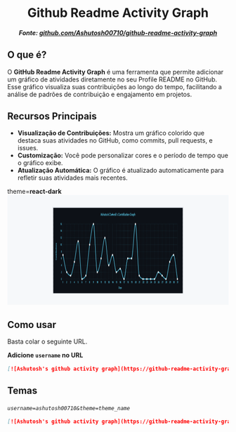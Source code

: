 <h1 align="center">Github Readme Activity Graph</h1>

<h5 align="center">Fonte: <a href="https://github.com/Ashutosh00710/github-readme-activity-graph">github.com/Ashutosh00710/github-readme-activity-graph</a> </h5>

## O que é?

O **GitHub Readme Activity Graph** é uma ferramenta que permite adicionar um gráfico de atividades diretamente no seu Profile README no GitHub. Esse gráfico visualiza suas contribuições ao longo do tempo, facilitando a análise de padrões de contribuição e engajamento em projetos.

## Recursos Principais
- **Visualização de Contribuições:** Mostra um gráfico colorido que destaca suas atividades no GitHub, como commits, pull requests, e issues.
- **Customização:** Você pode personalizar cores e o período de tempo que o gráfico exibe.
- **Atualização Automática:** O gráfico é atualizado automaticamente para refletir suas atividades mais recentes.

theme=**react-dark**
<img src="./image_example.png" height=250 alt="graph"/>

## Como usar

Basta colar o seguinte URL.

**Adicione `username` no URL**

```md
[![Ashutosh's github activity graph](https://github-readme-activity-graph.vercel.app/graph?username=Ashutosh00710)](https://github.com/ashutosh00710/github-readme-activity-graph)
```

## Temas

_`username=ashutosh00710&theme=theme_name`_

```md
[![Ashutosh's github activity graph](https://github-readme-activity-graph.vercel.app/graph?username=Ashutosh00710&theme=dracula)](https://github.com/ashutosh00710/github-readme-activity-graph)
```
